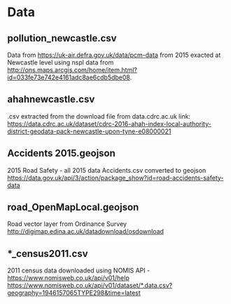 # Data

## pollution_newcastle.csv
Data from https://uk-air.defra.gov.uk/data/pcm-data from 2015 exacted at Newcastle level using nspl 
data from http://ons.maps.arcgis.com/home/item.html?id=033fe73e742e4161adc8ae6cdb5dbe08. 


## ahahnewcastle.csv
.csv extracted from the download file from data.cdrc.ac.uk link:
https://data.cdrc.ac.uk/dataset/cdrc-2016-ahah-index-local-authority-district-geodata-pack-newcastle-upon-tyne-e08000021

## Accidents 2015.geojson
2015 Road Safety - all 2015 data Accidents.csv converted to geojson
https://data.gov.uk/api/3/action/package_show?id=road-accidents-safety-data

## road_OpenMapLocal.geojson
Road vector layer from Ordinance Survey
http://digimap.edina.ac.uk/datadownload/osdownload

## *_census2011.csv
2011 census data downloaded using NOMIS API - https://www.nomisweb.co.uk/api/v01/help
https://www.nomisweb.co.uk/api/v01/dataset/*.data.csv?geography=1946157065TYPE298&time=latest
